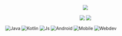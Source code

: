 <p align="center" width="100%">
<img src="https://github-profile-trophy.vercel.app/?username=criske&theme=darkhub&margin-w=8*no-bg=true"/> 
<br/><br/>
  <img src="https://github-readme-stats.vercel.app/api?username=criske&show_icons=true&locale=en"/>
  <img src="https://github-readme-stats.vercel.app/api/top-langs/?username=criske&layout=compact"/>
</p>


![Java](https://badgen.net/badge/%23/java) 
![Kotlin](https://badgen.net/badge/%23/kotlin/yellow)
![Js](https://badgen.net/badge/%23/javascript/black)
![Android](https://badgen.net/badge/%23/android%2Ddev/green)
![Mobile](https://badgen.net/badge/%23/mobile%2Ddev/blue)
![Webdev](https://badgen.net/badge/%23/web%2Ddev/purple)
